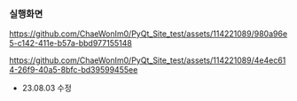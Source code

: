 ### 실행화면

https://github.com/ChaeWonIm0/PyQt_Site_test/assets/114221089/980a96e5-c142-411e-b57a-bbd977155148


https://github.com/ChaeWonIm0/PyQt_Site_test/assets/114221089/4e4ec614-26f9-40a5-8bfc-bd39599455ee


- 23.08.03 수정
